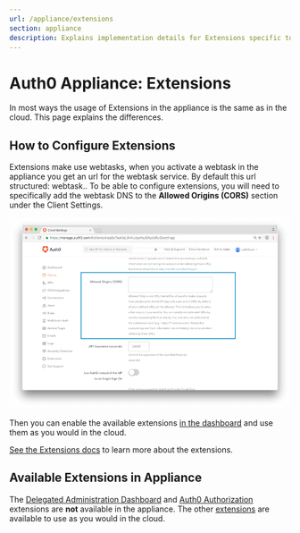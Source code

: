 ```yaml
---
url: /appliance/extensions
section: appliance
description: Explains implementation details for Extensions specific to the Auth0 Appliance.
---
```


# Auth0 Appliance: Extensions

In most ways the usage of Extensions in the appliance is the same as in the cloud. This page explains the differences.

## How to Configure Extensions

Extensions make use webtasks, when you activate a webtask in the appliance you get an url for the webtask service. By default this url structured: webtask.<auth0applianceurl>. To be able to configure extensions, you will need to specifically add the webtask DNS to the **Allowed Origins (CORS)** section under the Client Settings.

![Allowed Origins Section of Client Settings](/media/articles/appliance/allowed-origins.png)

Then you can enable the available extensions [in the dashboard](${manage_url}/#/extensions) and use them as you would in the cloud.

[See the Extensions docs](/extensions) to learn more about the extensions.

## Available Extensions in Appliance

The [Delegated Administration Dashboard](/extensions/delegated-admin) and [Auth0 Authorization](/extensions/authorization-extension) extensions are **not** available in the appliance. The other [extensions](/extensions) are available to use as you would in the cloud.
